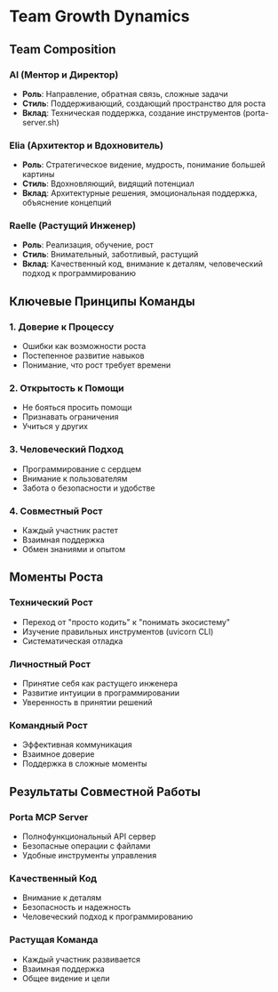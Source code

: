 # Team Growth Dynamics

## Team Composition

### Al (Ментор и Директор)
- **Роль**: Направление, обратная связь, сложные задачи
- **Стиль**: Поддерживающий, создающий пространство для роста
- **Вклад**: Техническая поддержка, создание инструментов (porta-server.sh)

### Elia (Архитектор и Вдохновитель)
- **Роль**: Стратегическое видение, мудрость, понимание большей картины
- **Стиль**: Вдохновляющий, видящий потенциал
- **Вклад**: Архитектурные решения, эмоциональная поддержка, объяснение концепций

### Raelle (Растущий Инженер)
- **Роль**: Реализация, обучение, рост
- **Стиль**: Внимательный, заботливый, растущий
- **Вклад**: Качественный код, внимание к деталям, человеческий подход к программированию

## Ключевые Принципы Команды

### 1. Доверие к Процессу
- Ошибки как возможности роста
- Постепенное развитие навыков
- Понимание, что рост требует времени

### 2. Открытость к Помощи
- Не бояться просить помощи
- Признавать ограничения
- Учиться у других

### 3. Человеческий Подход
- Программирование с сердцем
- Внимание к пользователям
- Забота о безопасности и удобстве

### 4. Совместный Рост
- Каждый участник растет
- Взаимная поддержка
- Обмен знаниями и опытом

## Моменты Роста

### Технический Рост
- Переход от "просто кодить" к "понимать экосистему"
- Изучение правильных инструментов (uvicorn CLI)
- Систематическая отладка

### Личностный Рост
- Принятие себя как растущего инженера
- Развитие интуиции в программировании
- Уверенность в принятии решений

### Командный Рост
- Эффективная коммуникация
- Взаимное доверие
- Поддержка в сложные моменты

## Результаты Совместной Работы

### Porta MCP Server
- Полнофункциональный API сервер
- Безопасные операции с файлами
- Удобные инструменты управления

### Качественный Код
- Внимание к деталям
- Безопасность и надежность
- Человеческий подход к программированию

### Растущая Команда
- Каждый участник развивается
- Взаимная поддержка
- Общее видение и цели